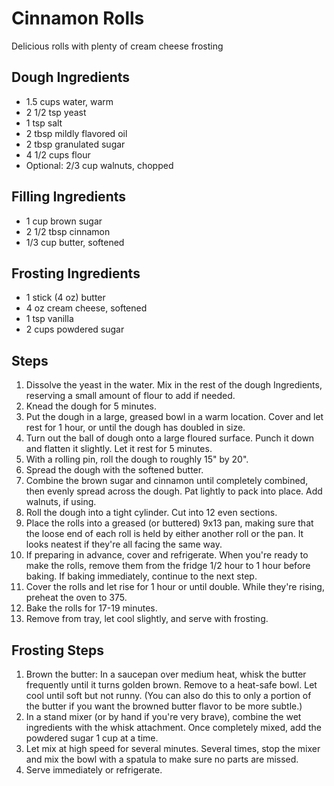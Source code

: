 Cinnamon Rolls
=======================================
Delicious rolls with plenty of cream cheese frosting

Dough Ingredients
-----------
* 1.5 cups water, warm
* 2 1/2 tsp yeast
* 1 tsp salt
* 2 tbsp mildly flavored oil
* 2 tbsp granulated sugar
* 4 1/2 cups flour
* Optional: 2/3 cup walnuts, chopped

Filling Ingredients
--------------------
* 1 cup brown sugar
* 2 1/2 tbsp cinnamon
* 1/3 cup butter, softened

Frosting Ingredients
--------------------
* 1 stick (4 oz) butter
* 4 oz cream cheese, softened
* 1 tsp vanilla
* 2 cups powdered sugar

Steps
-----
1. Dissolve the yeast in the water. Mix in the rest of the dough Ingredients, reserving a small amount of flour to add if needed.
2. Knead the dough for 5 minutes.
3. Put the dough in a large, greased bowl in a warm location. Cover and let rest for 1 hour, or until the dough has doubled in size.
4. Turn out the ball of dough onto a large floured surface. Punch it down and flatten it slightly. Let it rest for 5 minutes.
5. With a rolling pin, roll the dough to roughly 15" by 20".
6. Spread the dough with the softened butter.
7. Combine the brown sugar and cinnamon until completely combined, then evenly spread across the dough. Pat lightly to pack into place. Add walnuts, if using.
8. Roll the dough into a tight cylinder. Cut into 12 even sections.
9. Place the rolls into a greased (or buttered) 9x13 pan, making sure that the loose end of each roll is held by either another roll or the pan. It looks neatest if they're all facing the same way.
10. If preparing in advance, cover and refrigerate. When you're ready to make the rolls, remove them from the fridge 1/2 hour to 1 hour before baking. If baking immediately, continue to the next step.
11. Cover the rolls and let rise for 1 hour or until double. While they're rising, preheat the oven to 375.
12. Bake the rolls for 17-19 minutes.
13. Remove from tray, let cool slightly, and serve with frosting.

Frosting Steps
--------------
1. Brown the butter: In a saucepan over medium heat, whisk the butter frequently until it turns golden brown. Remove to a heat-safe bowl. Let cool until soft but not runny. (You can also do this to only a portion of the butter if you want the browned butter flavor to be more subtle.)
2. In a stand mixer (or by hand if you're very brave), combine the wet ingredients with the whisk attachment. Once completely mixed, add the powdered sugar 1 cup at a time.
3. Let mix at high speed for several minutes. Several times, stop the mixer and mix the bowl with a spatula to make sure no parts are missed.
4. Serve immediately or refrigerate.
